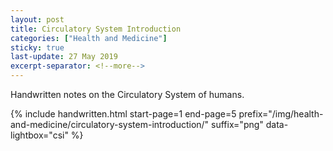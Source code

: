 ```yaml
---
layout: post
title: Circulatory System Introduction
categories: ["Health and Medicine"]
sticky: true
last-update: 27 May 2019
excerpt-separator: <!--more-->
---
```


Handwritten notes on the Circulatory System of humans.

{% include handwritten.html start-page=1 end-page=5 prefix="/img/health-and-medicine/circulatory-system-introduction/" suffix="png" data-lightbox="csi" %}

